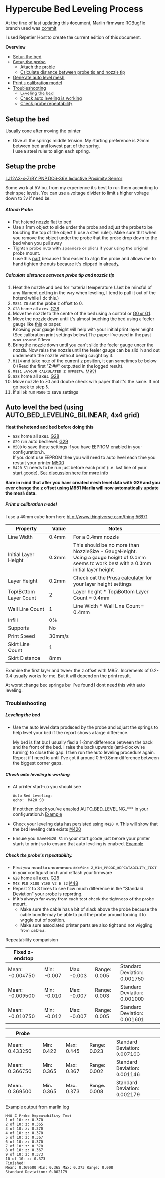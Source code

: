 # Hypercube Bed Leveling Process

At the time of last updating this document, Marlin firmware RCBugFix branch used was [commit](https://github.com/MarlinFirmware/Marlin/tree/8c07ac7f7c6da6d0a7e60581019c0b1e62732bf3)

I used Repetier Host to create the current edition of this document.

**Overview**

  - [Setup the bed](https://github.com/pflannery/Hypercube/blob/master/auto-leveling.md#setup-the-bed)
  - [Setup the probe](https://github.com/pflannery/Hypercube/blob/master/auto-leveling.md#setup-the-probe)
    - [Attach the proble](https://github.com/pflannery/Hypercube/blob/master/auto-leveling.md#attach-probe)
    - [Calculate distance between probe tip and nozzle tip](https://github.com/pflannery/Hypercube/blob/master/auto-leveling.md#calculate-distance-between-probe-tip-and-nozzle-tip)
  - [Generate auto level mesh](https://github.com/pflannery/Hypercube/blob/master/auto-leveling.md#auto-level-the-bed-using-auto_bed_leveling_bilinear-5x5-grid)
  - [Print a calibration model](https://github.com/pflannery/Hypercube/blob/master/auto-leveling.md#print-a-calibration-model)
  - [Troubleshooting](https://github.com/pflannery/Hypercube/blob/master/auto-leveling.md#troubleshooting)
    - [Leveling the bed](https://github.com/pflannery/Hypercube/blob/master/auto-leveling.md#leveling-the-bed)
    - [Check auto leveling is working](https://github.com/pflannery/Hypercube/blob/master/auto-leveling.md#check-auto-leveling-is-working)
    - [Check probe repeatability](https://github.com/pflannery/Hypercube/blob/master/auto-leveling.md#check-the-probes-repeatability)

## Setup the bed

Usually done after moving the printer

- Give all the springs middle tension. My starting preference is 20mm between bed and lowest part of the spring.<br>
  I use a steel ruler to align each spring.

## Setup the probe

[LJ12A3-4-Z/BY PNP DC6-36V Inductive Proximity Sensor](http://www.banggood.com/LJ12A3-4-ZBY-PNP-DC6-36V-Inductive-Proximity-Sensor-Detection-Switch-p-982679.html?rmmds=myorder)

Some work at 5V but from my experience it's best to run them according to their spec levels. 
You can use a voltage divider to limit a higher voltage down to 5v if need be.

##### Attach Probe

- Put hotend nozzle flat to bed
- Use a 1mm object to slide under the probe and adjust the probe to be touching the top of the object (I use a steel ruler). Make sure that when you remove the object under the probe that the probe drop down to the bed when you pull away
- Tighten probe nuts with spanners or pliers if your using the original probe mount.<br>
  I use this [part](http://www.thingiverse.com/thing:2179807) because I find easier to align the probe and allows me to hand tighten the nuts because it's clipped in already. 

##### Calculate distance between probe tip and nozzle tip

1. Heat the nozzle and bed for material temperature (Just be mindful of any filament getting in the way when leveling, I tend to pull it out of the hotend while I do this.)
1. `M851 Z0` set the probe z offset to 0.
1. `G28` home all axes. [G28](http://reprap.org/wiki/G-code#G28:_Move_to_Origin_.28Home.29)
1. Move the nozzle to the centre of the bed using a control or [G0 or G1](http://marlinfw.org/docs/gcode/G000-G001.html).
1. Move the nozzle down until it's almost touching the bed using a feeler gauge like [this](http://www.ebay.co.uk/itm/26-BLADE-FEELER-GAUGE-SET-GUITAR-NECK-RELIEF-STRING-HEIGHT-LUTHIER-TOOL-GUAGE-/162403994221?hash=item25d0084a6d:g:0QMAAOSw54xUW2mG) or paper.<br> Knowing your gauge height will help with your initial print layer height (See calibration print settings below).The paper I've used in the past was around 0.1mm.
1. Bring the nozzle down until you can't slide the feeler gauge under the nozzle. Now raise the nozzle until the feeler gauge can be slid in and out underneath the nozzle without being caught by it.
1. `M114` and take note of the current z position, it can sometimes be below 0 (Read the first "Z:##" outputted in the logged result).
1. `M851 z%YOUR CALCULATED Z OFFSET%`. [M851](http://reprap.org/wiki/G-code#M851:_Set_Z-Probe_Offset)
1. `G28` home all axes. [G28](http://reprap.org/wiki/G-code#G28:_Move_to_Origin_.28Home.29)
1. Move nozzle to Z0 and double check with paper that it's the same. If not go back to step 5.
1. If all ok run `M500` to save settings

## Auto level the bed (using AUTO_BED_LEVELING_BILINEAR, 4x4 grid)

**Heat the hotend and bed before doing this**

  - `G28` home all axes. [G28](http://reprap.org/wiki/G-code#G28:_Move_to_Origin_.28Home.29)
  - `G29` run auto bed level. [G29](http://reprap.org/wiki/G-code#G29:_Detailed_Z-Probe)
  - `M500` to save these settings if you have EEPROM enabled in your configuration.h.<br>
    If you dont use EEPROM then you will need to auto level each time you restart your printer [M500](http://reprap.org/wiki/G-code#M500:_Store_parameters_in_EEPROM)
  - `M420 S1` needs to be run just before each print (i.e. last line of your start.gcode). [See discussion here for more info](https://github.com/MarlinFirmware/Marlin/issues/5996#issuecomment-287380079)

**Bare in mind that after you have created mesh level data with G29 and you ever change the z offset using M851 Marlin will now automatically update the mesh data.**

##### Print a calibration model

I use a 40mm cube from here http://www.thingiverse.com/thing:56671

|Property|Value|Notes|
|--------|-----|-----|
|Line Width|0.4mm|For a 0.4mm nozzle|
|Initial Layer Height|0.3mm|This should be no more than NozzleSize - GaugeHeight.<br>Using a gauge height of 0.1mm seems to work best with a 0.3mm initial layer height|
|Layer Height|0.2mm|Check out the [Prusa calculator](http://www.prusaprinters.org/calculator#layerheight) for your layer height settings|
|Top\Bottom Layer Count|2|Layer height * Top\Bottom Layer Count = 0.4mm|
|Wall Line Count|1|Line Width * Wall Line Count = 0.4mm|
|Infill|0%||
|Supports|No||
|Print Speed|30mm/s||
|Skirt Line Count|1||
|Skirt Distance|8mm||

Examine the first layer and tweek the z offset with M851. Increments of 0.2-0.4 usually works for me. But it will depend on the print result. 

At worst change bed springs but I've found I dont need this with auto leveling.

### Troubleshooting

##### Leveling the bed

  - Use the auto level data produced by the probe and adjust the springs to help level your bed if the report shows a large difference. 

    My bed is flat but I usually find a 1-2mm difference between the back and the front of the bed. I raise the back upwards (anti-clockwise turning) to close this gap. I then run the auto leveling procedure again. Repeat if I need to until I've got it around 0.5-0.8mm difference between the biggest corner gaps.
    
##### Check auto leveling is working

- At printer start-up you should see 
  ```
  Auto Bed Leveling:
  echo:  M420 S0
  ```
  If not then check you've enabled AUTO_BED_LEVELING_*** in your configuration.h [Example](https://github.com/pflannery/Hypercube/blob/master/configuration.h#L812)
  
- Check your leveling data has persisted using `M420 V`. This will show that the bed leveling data exists [M420](http://reprap.org/wiki/G-code#M420:_Enable.2FDisable_Mesh_Leveling_.28Marlin.29)

- Ensure you have `M420 S1` in your start.gcode just before your printer starts to print so to ensure that auto leveling is enabled. [Example](https://github.com/pflannery/Hypercube/blob/master/start.gcode#L18)
  
##### Check the probe's repeatability.

- First you need to uncomment `#define Z_MIN_PROBE_REPEATABILITY_TEST` in your configuration.h and reflash your firmware
- `G28` home all axes. [G28](http://reprap.org/wiki/G-code#G28:_Move_to_Origin_.28Home.29)
- `M48 P10 X100 Y100 V2 E l2` [M48](http://reprap.org/wiki/G-code#M48:_Measure_Z-Probe_repeatability)
- Repeat 2 to 3 times to see how much difference in the "Standard Deviation" your probe is reporting.
- If it's always far away from each test check the tightness of the probe mount.
  - Make sure the cable has a bit of slack above the probe because the cable bundle may be able to pull the probe around forcing it to wiggle out of position.
  - Make sure associated printer parts are also tight and not wiggling from cables.
  
Repeatability comparision

|Fixed z-endstop| | | | |
|-|-|-|-|-|
|Mean: -0.004750 |Min: -0.007 |Max: -0.003 |Range: 0.005|Standard Deviation: 0.001750|
|Mean: -0.009500| Min: -0.010 |Max: -0.007 |Range: 0.003|Standard Deviation: 0.001000|
|Mean: -0.010750 |Min: -0.012 |Max: -0.007 |Range: 0.005|Standard Deviation: 0.001601|

|Probe          | | | | |
|-|-|-|-|-|
|Mean: 0.433250 |Min: 0.422 |Max: 0.445 |Range: 0.023|Standard Deviation: 0.007163|
|Mean: 0.366750 |Min: 0.365 |Max: 0.367 |Range: 0.002|Standard Deviation: 0.001146|
|Mean: 0.369500 |Min: 0.365 |Max: 0.373 |Range: 0.008|Standard Deviation: 0.002179|

Example output from marlin log

```
M48 Z-Probe Repeatability Test
1 of 10: z: 0.370
2 of 10: z: 0.365
3 of 10: z: 0.370
4 of 10: z: 0.370
5 of 10: z: 0.367
6 of 10: z: 0.370
7 of 10: z: 0.370
8 of 10: z: 0.367
9 of 10: z: 0.373
10 of 10: z: 0.373
Finished!
Mean: 0.369500 Min: 0.365 Max: 0.373 Range: 0.008
Standard Deviation: 0.002179
```
